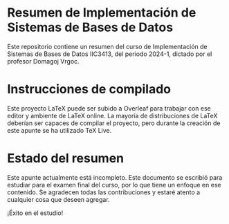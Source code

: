 # Resumen de Implementación de Sistemas de Bases de Datos
Este repositorio contiene un resumen del curso de Implementación de Sistemas de Bases de Datos IIC3413, del periodo 2024-1, dictado por el profesor Domagoj Vrgoc.

# Instrucciones de compilado
Este proyecto LaTeX puede ser subido a Overleaf para trabajar con ese editor y ambiente de LaTeX online. La mayoría de distribuciones de LaTeX deberían ser capaces de compilar el proyecto, pero durante la creación de este apunte se ha utilizado TeX Live.

# Estado del resumen
Este apunte actualmente está incompleto. Este documento se escribió para estudiar para el examen final del curso, por lo que tiene un enfoque en ese contenido. Se agradecen todas las contribuciones y estaré atento a cualquier cosa que deseen agregar.

¡Éxito en el estudio!